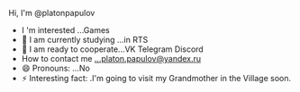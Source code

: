 Hi, I'm @platonpapulov
- I 'm interested ...Games
- 🌱 I am currently studying ...in RTS
- 💞️ I am ready to cooperate...VK Telegram Discord
- How to contact me ...platon.papulov@yandex.ru
- 😄 Pronouns: ...No
- ⚡ Interesting fact: .I'm going to visit my Grandmother in the Village soon.
  

<!---
platonpapulov/platonpapulov is a ✨ special ✨ repository because its `README.md` (this file) appears on your GitHub profile.
You can click the Preview link to take a look at your changes.
--->
